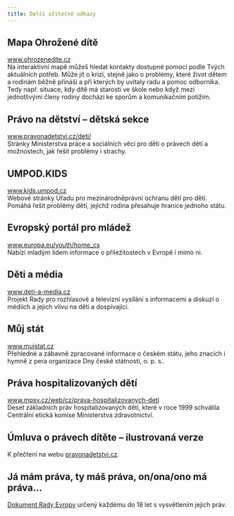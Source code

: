 ```yaml
---
title: Další užitečné odkazy
---
```


## Mapa Ohrožené dítě

www.ohrozenedite.cz  
Na interaktivní mapě můžeš hledat kontakty dostupné pomoci podle Tvých aktuálních potřeb. Může jít o krizi, stejně jako o problémy, které život dětem a rodinám běžně přináší a při kterých by uvítaly radu a pomoc odborníka. Tedy např. situace, kdy dítě má starosti ve škole nebo když mezi jednotlivými členy rodiny dochází ke sporům a komunikačním potížím.

## Právo na dětství – dětská sekce

www.pravonadetstvi.cz/deti/  
Stránky Ministerstva práce a sociálních věcí pro děti o právech dětí a možnostech, jak řešit problémy i strachy.

## UMPOD.KIDS

www.kids.umpod.cz  
Webové stránky Úřadu pro mezinárodněprávní ochranu dětí pro děti. Pomáhá řešit problémy dětí, jejichž rodina přesahuje hranice jednoho státu.

## Evropský portál pro mládež

www.europa.eu/youth/home_cs  
Nabízí mladým lidem informace o příležitostech v Evropě i mimo ni.

## Děti a média

www.deti-a-media.cz  
Projekt Rady pro rozhlasové a televizní vysílání s informacemi a diskuzí o médiích a jejich vlivu na děti a dospívající.

## Můj stát

www.mujstat.cz  
Přehledné a zábavně zpracované informace o českém státu, jeho znacích i hymně z pera organizace Dny české státnosti, o. p. s..

## Práva hospitalizovaných dětí

www.mpsv.cz/web/cz/prava-hospitalizovanych-deti  
Deset základních práv hospitalizovaných dětí, které v roce 1999 schválila Centrální etická komise Ministerstva zdravotnictví.

## Úmluva o právech dítěte – ilustrovaná verze

K přečtení na webu [pravonadetstvi.cz](http://www.pravonadetstvi.cz/tvoje-prava/umluva-o-pravech-ditete-1/prava-deti/ilustrovana-umluva-o-pravech-ditete/).

## Já mám práva, ty máš práva, on/ona/ono má práva…

[Dokument Rady Evropy](https://www.coe.int/t/dg3/children/News/20th%20Anniversary%20UN%20CRC_files/BrochureCR_Cz.pdf) určený každému do 18 let s vysvětlením jejich práv.
